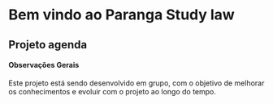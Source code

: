 # Bem vindo ao Paranga Study law

## Projeto agenda
#### Observações Gerais


Este projeto está sendo desenvolvido em grupo, com o objetivo de melhorar os conhecimentos e evoluir com o projeto ao longo do tempo.